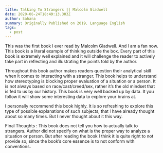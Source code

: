 ```yaml
---
title: Talking To Strangers || Malcolm Gladwell
date: 2020-06-24T18:49:13.303Z
author: Sahana
summary: Originally Published on 2019, Language English
tags:
  - post
---
```

This was the first book I ever read by Malcolm Gladwell. And I am a fan now. This book is a literal example of thinking outside the box. Every part of this book is extremely well explained and it will challenge the reader to actively take part in reflecting and illustrating the points told by the author. 

Throughout this book author makes readers question their analytical skill when it comes to interacting with a stranger. This book helps to understand how stereotyping is blocking proper evaluation of a situation or a person. It is not always based on race/cast/creed/sex, rather it’s the old mindset that is fed to us by our history. This book is very well backed up by data. It you follow it will show some interesting data to explore your brains at.

I personally recommend this book highly. It is so refreshing to explore this type of possible explanations of such subjects, that I have already thought about so many times. But I never thought about it this way.

Final Thoughts : This book does not tell you how to actually talk to strangers. Author did not specify on what is the proper way to analyze a situation or person. But after reading the book I think it is quite right to not provide so, since the book’s core essence is to not conform with conventions.
